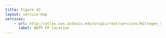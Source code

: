 ```yaml
---
title: Figure 42
layout: service-map
services: 
    - url: http://atlas.cws.ucdavis.edu/arcgis/rest/services/Nitrogen_Sources_and_Loading_to_Groundwater_TR2/Fig42_WWTP_FP_Location/MapServer
      label: WWTP FP location
---
```

 